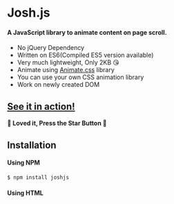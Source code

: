 # Josh.js

#### A JavaScript library to animate content on page scroll.

  - No jQuery Dependency
  - Written on ES6(Compiled ES5 version available)
  - Very much lightweight, Only 2KB &#x1F618; 
  - Animate using [Animate.css](https://github.com/daneden/animate.css) library
  - You can use your own CSS animation library
  - Work on newly created DOM

## [See it in action!](https://mamunhpath.github.io/josh.js/) 
**&#x1F49D; Loved it, Press the Star Button &#x1F49D;**
## Installation
#### Using NPM
```sh
$ npm install joshjs
```
#### Using HTML <script> tag
```sh
<script src="js/josh.min.js">
  
// Or use ES5
<script src="js/josh.es5.min.js">
```
### How to Markup
```sh
<div class="josh-js" data-josh-anim-name="fadeInUp">A JavaScript library to animate content on page scroll.</div>
// You have to provide below data attribute with animation name from Animate.css library or your own library
data-josh-anim-name="fadeInUp"
```
### JavaScript
```sh
const josh = new Josh();
```
If you markup and called JavaScript like above so that you are good to go!

### Advanced usage
**HTML**
```sh
<div
    class="element josh-js"
    data-josh-anim-name="lightSpeedInRight"
    data-josh-duration="1500ms"
    data-josh-anim-delay="3.5s"
    data-josh-iteration="infinite"
>
    Written on ES6
</div>
```
**JavaScript**
```sh
const josh = new Josh({
    // DOM CSS class to Animate, default is "josh-js"
    initClass: "josh-js",
    
    // Animation CSS class from Animate.css library
    animClass: "animate__animated",
    
    // Element distance of viewport to triggering the animation. default is 0.2 means 20% of element view animation will trigger
    offset: 0.2,
    
    // Animation will trigger on Mobile or not. Default is true
    animateInMobile: true,
    
    // Animation will trigger on newly added element or not. Default is false
    onDOMChange: false,
  });
```
## Dependencies
- [animate.css](https://github.com/daneden/animate.css)

## Browser Support
All morder browser are supported. Because of written in ES6 and modern web API Internet Explorer will not support.
Here you can check supported browser:
[IntersectionObserver](https://developer.mozilla.org/en-US/docs/Web/API/IntersectionObserver) Not supported by IE.
[MutationObserver](https://developer.mozilla.org/en-US/docs/Web/API/MutationObserver) Supported by IE 11.

If you want to support Internet Explore so that you can use Polifill for IntersectionObserver.
[IntersectionObserver Polifill 1](https://github.com/w3c/IntersectionObserver/tree/master/polyfill)
[IntersectionObserver Polifill 2](https://www.npmjs.com/package/intersection-observer-polyfill)

## Developer

**Developed by Al Mamun**
+ [Github Profile](//github.com/mamunhpath)
+ [Linked In](https://www.linkedin.com/in/al-mamun-38874348/)
+ [Facebook Profile](//facebook.com/mamunhpath)

### Want to contribute? Great!

Fork it, clone it to your PC, fix the issue, push to your repository, Make a pull request to this repository. You are done!

License
----

MIT


**Free Software, Hell Yeah!**
